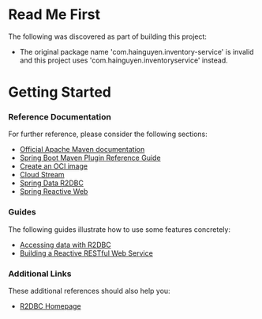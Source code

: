 # Read Me First
The following was discovered as part of building this project:

* The original package name 'com.hainguyen.inventory-service' is invalid and this project uses 'com.hainguyen.inventoryservice' instead.

# Getting Started

### Reference Documentation
For further reference, please consider the following sections:

* [Official Apache Maven documentation](https://maven.apache.org/guides/index.html)
* [Spring Boot Maven Plugin Reference Guide](https://docs.spring.io/spring-boot/docs/3.2.4/maven-plugin/reference/html/)
* [Create an OCI image](https://docs.spring.io/spring-boot/docs/3.2.4/maven-plugin/reference/html/#build-image)
* [Cloud Stream](https://docs.spring.io/spring-cloud-stream/docs/current/reference/html/spring-cloud-stream.html#spring-cloud-stream-overview-introducing)
* [Spring Data R2DBC](https://docs.spring.io/spring-boot/docs/3.2.4/reference/htmlsingle/index.html#data.sql.r2dbc)
* [Spring Reactive Web](https://docs.spring.io/spring-boot/docs/3.2.4/reference/htmlsingle/index.html#web.reactive)

### Guides
The following guides illustrate how to use some features concretely:

* [Accessing data with R2DBC](https://spring.io/guides/gs/accessing-data-r2dbc/)
* [Building a Reactive RESTful Web Service](https://spring.io/guides/gs/reactive-rest-service/)

### Additional Links
These additional references should also help you:

* [R2DBC Homepage](https://r2dbc.io)

